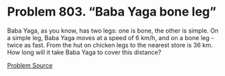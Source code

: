 # Problem 803. “Baba Yaga bone leg”

Baba Yaga, as you know, has two legs: one is bone, the other is simple. On a simple leg, Baba Yaga moves at a speed of 6 km/h, and on a bone leg - twice as fast. From the hut on chicken legs to the nearest store is 36 km. How long will it take Baba Yaga to cover this distance?

[Problem Source](https://www.trizland.ru/tasks/1496/)